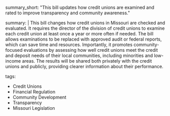 summary_short: "This bill updates how credit unions are examined and rated to improve transparency and community awareness."

summary: |
  This bill changes how credit unions in Missouri are checked and evaluated. It requires the director of the division of credit unions to examine each credit union at least once a year or more often if needed. The bill allows examinations to be replaced with approved audit or federal reports, which can save time and resources. Importantly, it promotes community-focused evaluations by assessing how well credit unions meet the credit and deposit needs of their local communities, including minorities and low-income areas. The results will be shared both privately with the credit unions and publicly, providing clearer information about their performance.

tags:
  - Credit Unions
  - Financial Regulation
  - Community Development
  - Transparency
  - Missouri Legislation
